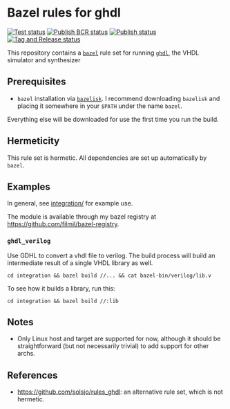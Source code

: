 # Bazel rules for ghdl

[![Test status](https://github.com/filmil/bazel_rules_ghdl/actions/workflows/test.yml/badge.svg)](https://github.com/filmil/bazel_rules_ghdl/actions/workflows/test.yml)
[![Publish BCR status](https://github.com/filmil/bazel_rules_ghdl/actions/workflows/publish-bcr.yml/badge.svg)](https://github.com/filmil/bazel_rules_ghdl/actions/workflows/publish-bcr.yml)
[![Publish status](https://github.com/filmil/bazel_rules_ghdl/actions/workflows/publish.yml/badge.svg)](https://github.com/filmil/bazel_rules_ghdl/actions/workflows/publish.yml)
[![Tag and Release status](https://github.com/filmil/bazel_rules_ghdl/actions/workflows/tag-and-release.yml/badge.svg)](https://github.com/filmil/bazel_rules_ghdl/actions/workflows/tag-and-release.yml)

This repository contains a [`bazel`][bb] rule set for running [`ghdl`][gg], the
VHDL simulator and synthesizer

[bb]: https://bazel.build
[gg]: https://github.com/ghdl/ghdl

## Prerequisites

* `bazel` installation via [`bazelisk`][aa]. I recommend downloading `bazelisk`
  and placing it somewhere in your `$PATH` under the name `bazel`.

Everything else will be downloaded for use the first time you run the build.

[aa]: https://hdlfactory.com/note/2024/08/24/bazel-installation-via-the-bazelisk-method/

## Hermeticity

This rule set is hermetic. All dependencies are set up automatically by `bazel`.

## Examples

In general, see [integration/](integration/) for example use.

The module is available through my bazel registry at https://github.com/filmil/bazel-registry.

### `ghdl_verilog`

Use GDHL to convert a vhdl file to verilog.  The build process will build an
intermediate result of a single VHDL library as well.

```
cd integration && bazel build //... && cat bazel-bin/verilog/lib.v
```

To see how it builds a library, run this:

```
cd integration && bazel build //:lib
```

## Notes

* Only Linux host and target are supported for now, although it should be
  straightforward (but not necessarily trivial) to add support for other archs.

## References

* https://github.com/solsjo/rules_ghdl: an alternative rule set, which is not
  hermetic.


